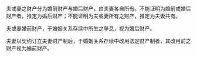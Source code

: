 夫或妻之财产分为婚前财产与婚后财产，由夫妻各自所有。不能证明为婚前或婚后财产者，推定为婚后财产；不能证明为夫或妻所有之财产，推定为夫妻共有。

夫或妻婚前财产，于婚姻关系存续中所生之孳息，视为婚后财产。

夫妻以契约订立夫妻财产制后，于婚姻关系存续中改用法定财产制者，其改用前之财产视为婚前财产。
